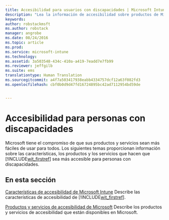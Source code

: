 ```yaml
---
title: Accesibilidad para usuarios con discapacidades | Microsoft Intune
description: "Lea la información de accesibilidad sobre productos de Microsoft."
keywords: 
author: robstackmsft
ms.author: robstack
manager: angrobe
ms.date: 08/24/2016
ms.topic: article
ms.prod: 
ms.service: microsoft-intune
ms.technology: 
ms.assetid: 3a503548-434c-410a-a419-7eadd7e7fb99
ms.reviewer: jeffgilb
ms.suite: ems
translationtype: Human Translation
ms.sourcegitcommit: a4f7a503417938eabb4334757dcf12a63f082fd3
ms.openlocfilehash: cbf0b0d9d47fd16724895bc42ad7112954bd59de


---
```


# Accesibilidad para personas con discapacidades
Microsoft tiene el compromiso de que sus productos y servicios sean más fáciles de usar para todos. Los siguientes temas proporcionan información sobre las características, los productos y los servicios que hacen que [!INCLUDE[wit_firstref](./includes/wit_firstref_md.md)] sea más accesible para personas con discapacidades.

## En esta sección
[Características de accesibilidad de Microsoft Intune](accessibility-features-of-microsoft-intune.md) Describe las características de accesibilidad de [!INCLUDE[wit_firstref](./includes/wit_firstref_md.md)].

[Productos y servicios de accesibilidad de Microsoft](accessibility-products-and-services-from-microsoft.md) Describe los productos y servicios de accesibilidad que están disponibles en Microsoft.




<!--HONumber=Oct16_HO4-->


